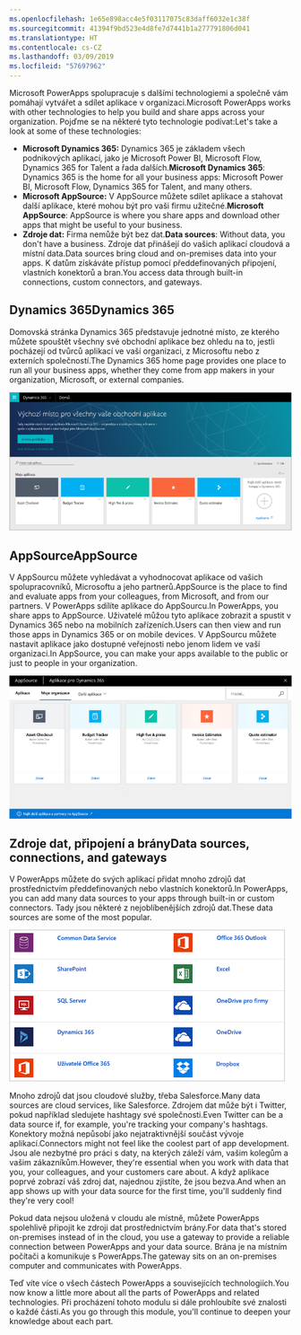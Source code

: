 ```yaml
---
ms.openlocfilehash: 1e65e898acc4e5f03117075c83daff6032e1c38f
ms.sourcegitcommit: 41394f9bd523e4d8fe7d7441b1a277791806d041
ms.translationtype: HT
ms.contentlocale: cs-CZ
ms.lasthandoff: 03/09/2019
ms.locfileid: "57697962"
---
```

<span data-ttu-id="ce5be-101">Microsoft PowerApps spolupracuje s dalšími technologiemi a společně vám pomáhají vytvářet a sdílet aplikace v organizaci.</span><span class="sxs-lookup"><span data-stu-id="ce5be-101">Microsoft PowerApps works with other technologies to help you build and share apps across your organization.</span></span> <span data-ttu-id="ce5be-102">Pojďme se na některé tyto technologie podívat:</span><span class="sxs-lookup"><span data-stu-id="ce5be-102">Let's take a look at some of these technologies:</span></span>

- <span data-ttu-id="ce5be-103">**Microsoft Dynamics 365:** Dynamics 365 je základem všech podnikových aplikací, jako je Microsoft Power BI, Microsoft Flow, Dynamics 365 for Talent a řada dalších.</span><span class="sxs-lookup"><span data-stu-id="ce5be-103">**Microsoft Dynamics 365**: Dynamics 365 is the home for all your business apps: Microsoft Power BI, Microsoft Flow, Dynamics 365 for Talent, and many others.</span></span>
- <span data-ttu-id="ce5be-104">**Microsoft AppSource:** V AppSource můžete sdílet aplikace a stahovat další aplikace, které mohou být pro vaši firmu užitečné.</span><span class="sxs-lookup"><span data-stu-id="ce5be-104">**Microsoft AppSource**: AppSource is where you share apps and download other apps that might be useful to your business.</span></span>
- <span data-ttu-id="ce5be-105">**Zdroje dat:** Firma nemůže být bez dat.</span><span class="sxs-lookup"><span data-stu-id="ce5be-105">**Data sources**: Without data, you don't have a business.</span></span> <span data-ttu-id="ce5be-106">Zdroje dat přinášejí do vašich aplikací cloudová a místní data.</span><span class="sxs-lookup"><span data-stu-id="ce5be-106">Data sources bring cloud and on-premises data into your apps.</span></span> <span data-ttu-id="ce5be-107">K datům získáváte přístup pomocí předdefinovaných připojení, vlastních konektorů a bran.</span><span class="sxs-lookup"><span data-stu-id="ce5be-107">You access data through built-in connections, custom connectors, and gateways.</span></span>

## <a name="dynamics-365"></a><span data-ttu-id="ce5be-108">Dynamics 365</span><span class="sxs-lookup"><span data-stu-id="ce5be-108">Dynamics 365</span></span>
<span data-ttu-id="ce5be-109">Domovská stránka Dynamics 365 představuje jednotné místo, ze kterého můžete spouštět všechny své obchodní aplikace bez ohledu na to, jestli pocházejí od tvůrců aplikací ve vaší organizaci, z Microsoftu nebo z externích společností.</span><span class="sxs-lookup"><span data-stu-id="ce5be-109">The Dynamics 365 home page provides one place to run all your business apps, whether they come from app makers in your organization, Microsoft, or external companies.</span></span>

![Domovská stránka Dynamics 365](../media/powerapps-dynamics.png)

## <a name="appsource"></a><span data-ttu-id="ce5be-111">AppSource</span><span class="sxs-lookup"><span data-stu-id="ce5be-111">AppSource</span></span>
<span data-ttu-id="ce5be-112">V AppSourcu můžete vyhledávat a vyhodnocovat aplikace od vašich spolupracovníků, Microsoftu a jeho partnerů.</span><span class="sxs-lookup"><span data-stu-id="ce5be-112">AppSource is the place to find and evaluate apps from your colleagues, from Microsoft, and from our partners.</span></span> <span data-ttu-id="ce5be-113">V PowerApps sdílíte aplikace do AppSourcu.</span><span class="sxs-lookup"><span data-stu-id="ce5be-113">In PowerApps, you share apps to AppSource.</span></span> <span data-ttu-id="ce5be-114">Uživatelé můžou tyto aplikace zobrazit a spustit v Dynamics 365 nebo na mobilních zařízeních.</span><span class="sxs-lookup"><span data-stu-id="ce5be-114">Users can then view and run those apps in Dynamics 365 or on mobile devices.</span></span> <span data-ttu-id="ce5be-115">V AppSourcu můžete nastavit aplikace jako dostupné veřejnosti nebo jenom lidem ve vaší organizaci.</span><span class="sxs-lookup"><span data-stu-id="ce5be-115">In AppSource, you can make your apps available to the public or just to people in your organization.</span></span>

![AppSource](../media/powerapps-appsource.png)

## <a name="data-sources-connections-and-gateways"></a><span data-ttu-id="ce5be-117">Zdroje dat, připojení a brány</span><span class="sxs-lookup"><span data-stu-id="ce5be-117">Data sources, connections, and gateways</span></span>
<span data-ttu-id="ce5be-118">V PowerApps můžete do svých aplikací přidat mnoho zdrojů dat prostřednictvím předdefinovaných nebo vlastních konektorů.</span><span class="sxs-lookup"><span data-stu-id="ce5be-118">In PowerApps, you can add many data sources to your apps through built-in or custom connectors.</span></span> <span data-ttu-id="ce5be-119">Tady jsou některé z nejoblíbenějších zdrojů dat.</span><span class="sxs-lookup"><span data-stu-id="ce5be-119">These data sources are some of the most popular.</span></span>

![Zdroje dat PowerApps](../media/powerapps-datasources.png)

<span data-ttu-id="ce5be-121">Mnoho zdrojů dat jsou cloudové služby, třeba Salesforce.</span><span class="sxs-lookup"><span data-stu-id="ce5be-121">Many data sources are cloud services, like Salesforce.</span></span> <span data-ttu-id="ce5be-122">Zdrojem dat může být i Twitter, pokud například sledujete hashtagy své společnosti.</span><span class="sxs-lookup"><span data-stu-id="ce5be-122">Even Twitter can be a data source if, for example, you're tracking your company's hashtags.</span></span> <span data-ttu-id="ce5be-123">Konektory možná nepůsobí jako nejatraktivnější součást vývoje aplikací.</span><span class="sxs-lookup"><span data-stu-id="ce5be-123">Connectors might not feel like the coolest part of app development.</span></span> <span data-ttu-id="ce5be-124">Jsou ale nezbytné pro práci s daty, na kterých záleží vám, vašim kolegům a vašim zákazníkům.</span><span class="sxs-lookup"><span data-stu-id="ce5be-124">However, they're essential when you work with data that you, your colleagues, and your customers care about.</span></span> <span data-ttu-id="ce5be-125">A když aplikace poprvé zobrazí váš zdroj dat, najednou zjistíte, že jsou bezva.</span><span class="sxs-lookup"><span data-stu-id="ce5be-125">And when an app shows up with your data source for the first time, you'll suddenly find they're very cool!</span></span>

<span data-ttu-id="ce5be-126">Pokud data nejsou uložená v cloudu ale místně, můžete PowerApps spolehlivě připojit ke zdroji dat prostřednictvím brány.</span><span class="sxs-lookup"><span data-stu-id="ce5be-126">For data that's stored on-premises instead of in the cloud, you use a gateway to provide a reliable connection between PowerApps and your data source.</span></span> <span data-ttu-id="ce5be-127">Brána je na místním počítači a komunikuje s PowerApps.</span><span class="sxs-lookup"><span data-stu-id="ce5be-127">The gateway sits on an on-premises computer and communicates with PowerApps.</span></span>

<span data-ttu-id="ce5be-128">Teď víte více o všech částech PowerApps a souvisejících technologiích.</span><span class="sxs-lookup"><span data-stu-id="ce5be-128">You now know a little more about all the parts of PowerApps and related technologies.</span></span> <span data-ttu-id="ce5be-129">Při procházení tohoto modulu si dále prohloubíte své znalosti o každé části.</span><span class="sxs-lookup"><span data-stu-id="ce5be-129">As you go through this module, you'll continue to deepen your knowledge about each part.</span></span>
